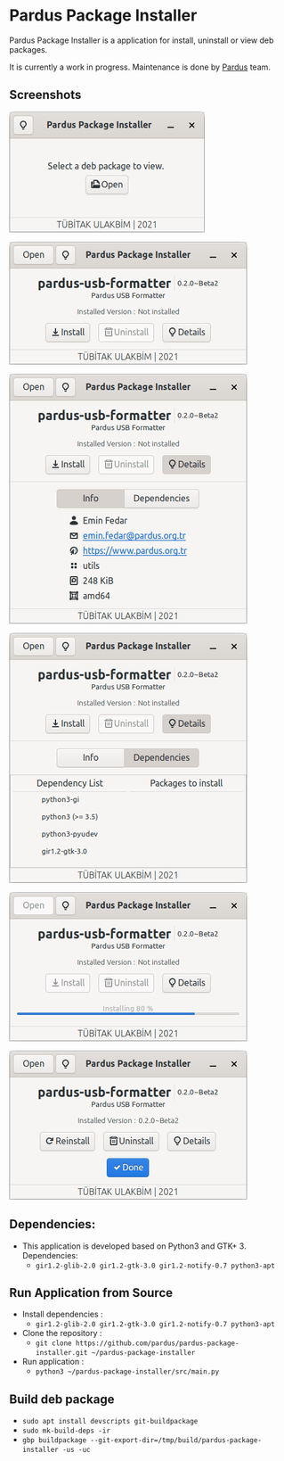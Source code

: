 # Pardus Package Installer

Pardus Package Installer is a application for install, uninstall or view deb packages.

It is currently a work in progress. Maintenance is done by <a href="https://www.pardus.org.tr/">Pardus</a> team.

## Screenshots

![Pardus Package Installer 1](screenshots/pardus-package-installer-1.png)

![Pardus Package Installer 2](screenshots/pardus-package-installer-2.png)

![Pardus Package Installer 3](screenshots/pardus-package-installer-3.png)

![Pardus Package Installer 4](screenshots/pardus-package-installer-4.png)

![Pardus Package Installer 5](screenshots/pardus-package-installer-5.png)

![Pardus Package Installer 6](screenshots/pardus-package-installer-6.png)


## Dependencies:

* This application is developed based on Python3 and GTK+ 3. Dependencies:
   - ```gir1.2-glib-2.0 gir1.2-gtk-3.0 gir1.2-notify-0.7 python3-apt```

## Run Application from Source

* Install dependencies :
    * ```gir1.2-glib-2.0 gir1.2-gtk-3.0 gir1.2-notify-0.7 python3-apt```
* Clone the repository :
    * ```git clone https://github.com/pardus/pardus-package-installer.git ~/pardus-package-installer```
* Run application :
    * ```python3 ~/pardus-package-installer/src/main.py```

## Build deb package

* `sudo apt install devscripts git-buildpackage`
* `sudo mk-build-deps -ir`
* `gbp buildpackage --git-export-dir=/tmp/build/pardus-package-installer -us -uc`